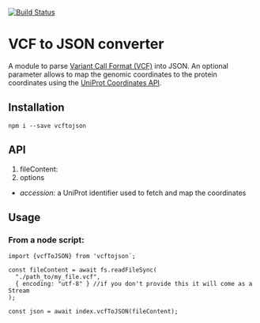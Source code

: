 [![Build Status](https://travis-ci.org/ebi-uniprot/vcf-to-json.svg?branch=master)](https://travis-ci.org/ebi-uniprot/vcf-to-json)

# VCF to JSON converter
A module to parse [Variant Call Format (VCF)](https://en.wikipedia.org/wiki/Variant_Call_Format) into JSON. An optional parameter allows to map the genomic coordinates to the protein coordinates using the [UniProt Coordinates API](https://www.ebi.ac.uk/proteins/api/doc/).

## Installation
`npm i --save vcftojson`

## API
1. fileContent:
2. options
  - *accession*: a UniProt identifier used to fetch and map the coordinates

## Usage
### From a node script:
```
import {vcfToJSON} from 'vcftojson`;

const fileContent = await fs.readFileSync(
  "./path_to/my_file.vcf",
  { encoding: "utf-8" } //if you don't provide this it will come as a Stream
);

const json = await index.vcfToJSON(fileContent);
```
